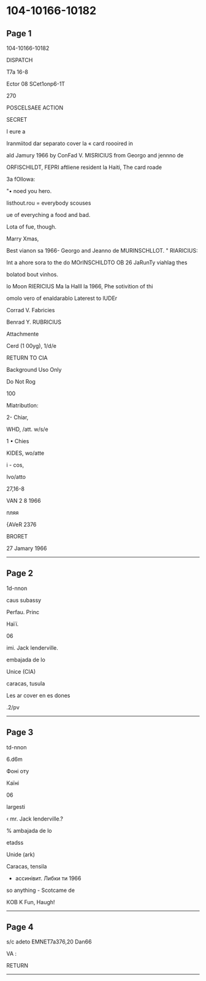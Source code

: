 # 104-10166-10182

## Page 1

104-10166-10182

DISPATCH

T7a 16-8

Ector 08 SCet1onp6-1T

270

POSCELSAEE ACTION

SECRET

I eure a

Iranmiitod dar separato cover la « card roooired in

ald Jamury 1966 by ConFad V. MISRICIUS from Georgo and jennno de

ORFISCHILDT, FEPRI aftliene resident la Haiti, The card roade

3a fOllowa:

"• noed you hero.

listhout.rou = everybody scouses

ue of everyching a food and bad.

Lota of fue, though.

Marry Xmas,

Best vianon sa 1966- Georgo and Jeanno de MURINSCHLLOT. " RIARICIUS:

Int a ahore sora to the do MOrINSCHILDTO OB 26 JaRunTy viahlag thes

bolatod bout vinhos.

lo Moon RIERICIUS Ma la HallI la 1966, Phe sotivition of thi

omolo vero of enaldarablo Laterest to lUDEr

Corrad V. Fabricies

Benrad Y. RUBRICIUS

Attachmente

Cerd (1 00yg), 1/d/e

RETURN TO CIA

Background Uso Only

Do Not Rog

100

MlatributIon:

2- Chiar,

WHD, /att. w/s/e

1 • Chies

KIDES, wo/atte

i - cos,

Ivo/atto

27,16-8

VAN 2 8 1966

пляя

{AVeR 2376

BRORET

27 Jamary 1966

---

## Page 2

1d-nnon

caus subassy

Perfau. Princ

Наїї.

06

imi. Jack lenderville.

embajada de lo

Unice (CIA)

caracas, tusula

Les ar cover en es dones

.2/pv

---

## Page 3

td-nnon

6.d6m

Фоні оту

Каїні

06

largesti

‹ mr. Jack lenderville.?

% ambajada de lo

etadss

Unide (ark)

Caracas, tensila

- ассинівит. Либки ти 1966

so anything - Scotcame de

КOВ K Fun, Haugh!

---

## Page 4

s/c adeto EMNET7a376,20 Dan66

VA :

RETURN

---

